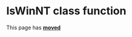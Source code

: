 # IsWinNT class function #

This page has [**moved**](https://lib-docs.delphidabbler.com/SysInfo/5/API/TPJOSInfo-IsWinNT)